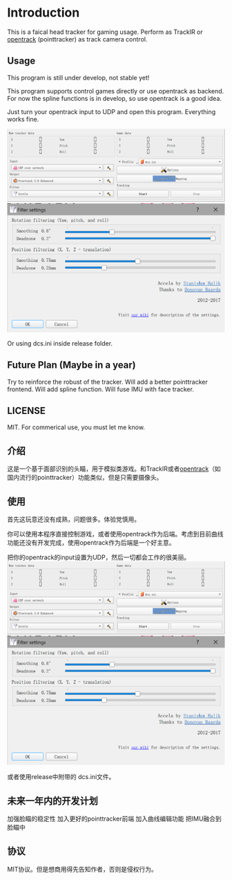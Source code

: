# Introduction
This is a faical head tracker for gaming usage. Perform as TrackIR or [opentrack](https://github.com/opentrack/opentrack) (pointtracker) as track camera control.

## Usage

This program is still under develop, not stable yet!

This program supports control games directly or use opentrack as backend. For now the spline functions is in develop, so use opentrack is a good idea.

Just turn your opentrack input to UDP and open this program. Everything works fine.

![c1](./docs/opentracker_config.PNG)
![c2](./docs/opentracker_config2.PNG)

Or using dcs.ini inside release folder.

## Future Plan (Maybe in a year)
Try to reinforce the robust of the tracker.
Will add a better pointtracker frontend.
Will add spline function.
Will fuse IMU with face tracker.

## LICENSE
MIT. For commerical use, you must let me know.



## 介绍
这是一个基于面部识别的头瞄，用于模拟类游戏。和TrackIR或者[opentrack](https://github.com/opentrack/opentrack)（如国内流行的pointtracker）功能类似，但是只需要摄像头。

## 使用
首先这玩意还没有成熟，问题很多。体验党慎用。

你可以使用本程序直接控制游戏，或者使用opentrack作为后端。考虑到目前曲线功能还没有开发完成，使用opentrack作为后端是一个好主意。

把你的opentrack的input设置为UDP，然后一切都会工作的很美丽。
![c1](./docs/opentracker_config.PNG)
![c2](./docs/opentracker_config2.PNG)

或者使用release中附带的 dcs.ini文件。

## 未来一年内的开发计划
加强脸瞄的稳定性
加入更好的pointtracker前端
加入曲线编辑功能
把IMU融合到脸瞄中

## 协议

MIT协议。但是想商用得先告知作者，否则是侵权行为。